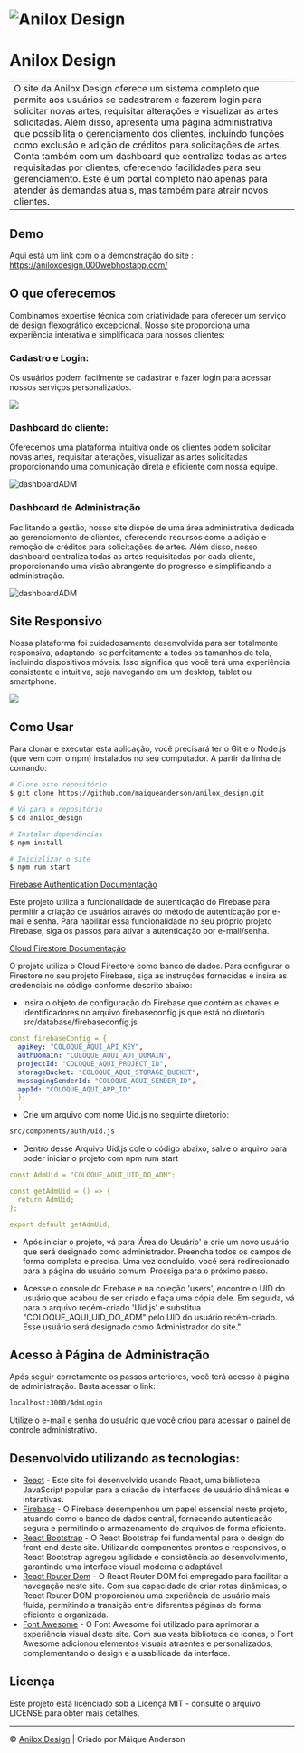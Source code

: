 
# ![Anilox Design](https://lh3.googleusercontent.com/pw/ABLVV84J309X3DRLYFbwpfEuHHHzxblI__7vPIvb7Yp3eRvzcDp3xF3w1lLQExuq7eJAAZXtovaTiUva4TDwR-bt_D0W2EHu4CnS7boPUEoQsgtDo0tVt3Oc6yHINTnvC4uryZpnd4KQTe0QQe8KrTNLJZoxLA=w3224-h1606-s-no?authuser=0)
# Anilox Design
<table>
<tr>
<td>
O site da Anilox Design oferece um sistema completo que permite aos usuários se cadastrarem e fazerem login para solicitar novas artes, requisitar alterações e visualizar as artes solicitadas. Além disso, apresenta uma página administrativa que possibilita o gerenciamento dos clientes, incluindo funções como exclusão e adição de créditos para solicitações de artes. Conta também com um dashboard que centraliza todas as artes requisitadas por clientes, oferecendo facilidades para seu gerenciamento. Este é um portal completo não apenas para atender às demandas atuais, mas também para atrair novos clientes.
</td>
</tr>
</table>


## Demo
Aqui está um link com o a demonstração do site :  https://aniloxdesign.000webhostapp.com/


## O que oferecemos
Combinamos expertise técnica com criatividade para oferecer um serviço de design flexográfico excepcional. Nosso site proporciona uma experiência interativa e simplificada para nossos clientes:

### Cadastro e Login:
Os usuários podem facilmente se cadastrar e fazer login para acessar nossos serviços personalizados.

![](https://lh3.googleusercontent.com/pw/ABLVV85hJ5-LuzpHVk4Gch78ayEH-6PG1Mi9dlWX23btPcurflSOCL2sLk1lqIquEOV5WgG7omvZg2Vc1dgBns7V-3lUdHXKjCh5ad6d84zxhH0JVEmL6bHHQO0zSL66Dh9mswZbFNKQKr-xYdd-5BH29aRjnA=w1152-h648-s-no?authuser=0)

### Dashboard do cliente:
Oferecemos uma plataforma intuitiva onde os clientes podem solicitar novas artes, requisitar alterações, visualizar as artes solicitadas proporcionando uma comunicação direta e eficiente com nossa equipe.

![dashboardADM](https://github.com/maiqueanderson/anilox_design/blob/main/src/assets/dashboard.gif?raw=true)

### Dashboard de Administração
Facilitando a gestão, nosso site dispõe de uma área administrativa dedicada ao gerenciamento de clientes, oferecendo recursos como a adição e remoção de créditos para solicitações de artes. Além disso, nosso dashboard centraliza todas as artes requisitadas por cada cliente, proporcionando uma visão abrangente do progresso e simplificando a administração.

![dashboardADM](https://github.com/maiqueanderson/anilox_design/blob/main/src/assets/admDashboard.gif?raw=true)


## Site Responsivo
Nossa plataforma foi cuidadosamente desenvolvida para ser totalmente responsiva, adaptando-se perfeitamente a todos os tamanhos de tela, incluindo dispositivos móveis. Isso significa que você terá uma experiência consistente e intuitiva, seja navegando em um desktop, tablet ou smartphone.

![](https://lh3.googleusercontent.com/pw/ADCreHepCi2RbXVP8pTp0nc67QaNRvtpdfdRuR70tizpNwHLReD1oIX5ZiNWSfNKeVSN9SiKoOcRJXa2TGirehw3ieOrfiCCrJK9kfZSVfq-Sl0YzVRG58Dnn-3Pp3gVQOefk94ueVyHpidz22hGMIuyDOMOmg=w1920-h1600-s-no?authuser=0)




## Como Usar

Para clonar e executar esta aplicação, você precisará ter o Git e o Node.js (que vem com o npm) instalados no seu computador. A partir da linha de comando:

```bash
# Clone este repositório
$ git clone https://github.com/maiqueanderson/anilox_design.git

# Vá para o repositório
$ cd anilox_design

# Instalar dependências
$ npm install

# Inicizlizar o site
$ npm rum start
```

[Firebase Authentication Documentação](https://firebase.google.com/docs/firestore?hl=pt-br)

Este projeto utiliza a funcionalidade de autenticação do Firebase para permitir a criação de usuários através do método de autenticação por e-mail e senha. Para habilitar essa funcionalidade no seu próprio projeto Firebase, siga os passos para ativar a autenticação por e-mail/senha.

[Cloud Firestore Documentação](https://firebase.google.com/docs/firestore?hl=pt-br)

O projeto utiliza o Cloud Firestore como banco de dados. Para configurar o Firestore no seu projeto Firebase, siga as instruções fornecidas e insira as credenciais no código conforme descrito abaixo:

- Insira o objeto de configuração do Firebase que contém as chaves e identificadores no arquivo firebaseconfig.js que está no diretorio src/database/firebaseconfig.js

```yaml
const firebaseConfig = {
  apiKey: "COLOQUE_AQUI_API_KEY",
  authDomain: "COLOQUE_AQUI_AUT_DOMAIN",
  projectId: "COLOQUE_AQUI_PROJECT_ID",
  storageBucket: "COLOQUE_AQUI_STORAGE_BUCKET",
  messagingSenderId: "COLOQUE_AQUI_SENDER_ID",
  appId: "COLOQUE_AQUI_APP_ID"
  };
```

- Crie um arquivo com nome Uid.js no seguinte diretorio: 

```bash
src/components/auth/Uid.js
```

- Dentro desse Arquivo Uid.js cole o código abaixo, salve o arquivo para poder iniciar o projeto com npm rum start

```yaml
const AdmUid = "COLOQUE_AQUI_UID_DO_ADM";

const getAdmUid = () => {
  return AdmUid;
};

export default getAdmUid;
```

- Após iniciar o projeto, vá para 'Área do Usuário' e crie um novo usuário que será designado como administrador. Preencha todos os campos de forma completa e precisa. Uma vez concluído, você será redirecionado para a página do usuário comum. Prossiga para o próximo passo.

- Acesse o console do Firebase e na coleção 'users', encontre o UID do usuário que acabou de ser criado e faça uma cópia dele. Em seguida, vá para o arquivo recém-criado 'Uid.js' e substitua "COLOQUE_AQUI_UID_DO_ADM" pelo UID do usuário recém-criado. Esse usuário será designado como Administrador do site."

## Acesso à Página de Administração

Após seguir corretamente os passos anteriores, você terá acesso à página de administração. Basta acessar o link:

```bash
localhost:3000/AdmLogin
```

Utilize o e-mail e senha do usuário que você criou para acessar o painel de controle administrativo.

## Desenvolvido utilizando as tecnologias:

- [React](https://www.w3schools.com/REACT/DEFAULT.ASP) - Este site foi desenvolvido usando React, uma biblioteca JavaScript popular para a criação de interfaces de usuário dinâmicas e interativas.
- [Firebase](https://firebase.google.com/docs/build?hl=pt-br) - O Firebase desempenhou um papel essencial neste projeto, atuando como o banco de dados central, fornecendo autenticação segura e permitindo o armazenamento de arquivos de forma eficiente.
- [React Bootstrap](https://react-bootstrap.netlify.app/docs/getting-started/introduction) - O React Bootstrap foi fundamental para o design do front-end deste site. Utilizando componentes prontos e responsivos, o React Bootstrap agregou agilidade e consistência ao desenvolvimento, garantindo uma interface visual moderna e adaptável.
- [React Router Dom](https://www.w3schools.com/react/react_router.asp) - O React Router DOM foi empregado para facilitar a navegação neste site. Com sua capacidade de criar rotas dinâmicas, o React Router DOM proporcionou uma experiência de usuário mais fluida, permitindo a transição entre diferentes páginas de forma eficiente e organizada.
- [Font Awesome](https://fontawesome.com/docs) - O Font Awesome foi utilizado para aprimorar a experiência visual deste site. Com sua vasta biblioteca de ícones, o Font Awesome adicionou elementos visuais atraentes e personalizados, complementando o design e a usabilidade da interface.


## Licença

Este projeto está licenciado sob a Licença MIT - consulte o arquivo LICENSE para obter mais detalhes.

---

© [Anilox Design](https://aniloxdesign.000webhostapp.com/) | Criado por Máique Anderson


